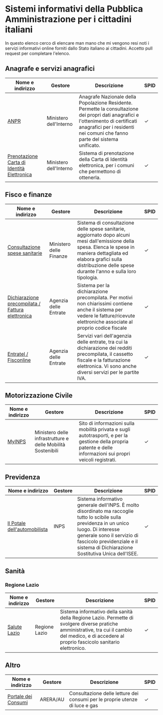 # Sistemi informativi della Pubblica Amministrazione per i cittadini italiani

In questo elenco cerco di elencare man mano che mi vengono resi noti i servizi informativi online forniti dallo Stato italiano ai cittadini. Accetto pull request per completare l'elenco.

## Anagrafe e servizi anagrafici

| Nome e indirizzo                     | Gestore                | Descrizione                                                  | SPID |
| ------------------------------------ | ---------------------- | ------------------------------------------------------------ | ---- |
| [ANPR](https://www.anpr.interno.it/) | Ministero dell'Interno | Anagrafe Nazionale della Popolazione Residente. Permette la consultazione dei propri dati anagrafici e l'ottenimento di certificati anagrafici per i residenti nei comuni che fanno parte del sistema unificato. | ✓    |
| [Prenotazione Carta di Identità Elettronica](https://www.prenotazionicie.interno.gov.it/) | Ministero dell'Interno | Sistema di prenotazione della Carta di Identità elettronica, per i comuni che permettono di ottenerla. | ✓    |



## Fisco e finanze

| Nome e indirizzo                                             | Gestore                                                 | Descrizione | SPID |
| -- | ------------------------------------------------------------ | ------------------------------------------------------------ | ------------------ |
| [Consultazione spese sanitarie](https://sistemats5.sanita.finanze.it) | Ministero delle Finanze | Sistema di consultazione delle spese sanitarie, aggiornato dopo alcuni mesi dall'emissione della spesa. Elenca le spese in maniera dettagliata ed elabora grafici sulla distribuzione delle spese durante l'anno e sulla loro tipologia. | ✓ |
| [Dichiarazione precompilata / Fattura elettronica](https://dichiarazioneprecompilata.agenziaentrate.gov.it) | Agenzia delle Entrate | Sistema per la dichiarazione precompilata. Per motivi non chiarissimi contiene anche il sistema per vedere le fatture/ricevute elettroniche associate al proprio codice fiscale | ✓ |
| [Entratel / Fisconline](https://telematici.agenziaentrate.gov.it/Main/index.jsp) | Agenzia delle Entrate | Servizi vari dell'agenzia delle entrate, tra cui la dichiarazione dei redditi precompilata, il cassetto fiscale e la fatturazione elettronica. Vi sono anche diversi servizi per le partite IVA. | ✓ |



## Motorizzazione Civile

| Nome e indirizzo               | Gestore                                                     | Descrizione                                                  | SPID |
| ------------------------------ | ----------------------------------------------------------- | ------------------------------------------------------------ | ---- |
| [MyINPS](https://www.inps.it/) | Ministero delle infrastrutture e delle Mobilità Sostenibili | Sito di informazioni sulla mobilità privata e sugli autotrasporti, e per la gestione della propria patente e delle informazioni sui propri veicoli registrati. | ✓    |



## Previdenza

| Nome e indirizzo                                                           | Gestore | Descrizione                                                  | SPID |
| -------------------------------------------------------------------------- | ------- | ------------------------------------------------------------ | ---- |
| [Il Potale dell'automobilista](https://www.ilportaledellautomobilista.it/) | INPS    | Sistema informativo generale dell'INPS. È molto disordinato ma raccoglie tutto lo scibile sulla previdenza in un unico luogo. Di interesse generale sono il servizio di fascicolo previdenziale e il sistema di Dichiarazione Sostitutiva Unica dell'ISEE. | ✓    |



## Sanità

### Regione Lazio

| Nome e indirizzo                           | Gestore       | Descrizione                                                  | SPID |
| ------------------------------------------ | ------------- | ------------------------------------------------------------ | ---- |
| [Salute Lazio](https://www.salutelazio.it) | Regione Lazio | Sistema informativo della sanità della Regione Lazio. Permette di svolgere diverse pratiche amministrative, tra cui il cambio del medico, e di accedere al proprio fascicolo sanitario elettronico. | ✓    |



## Altro

| Nome e indirizzo                                      | Gestore  | Descrizione                                                  | SPID |
| ----------------------------------------------------- | -------- | ------------------------------------------------------------ | ---- |
| [Portale dei Consumi](https://www.consumienergia.it/) | ARERA/AU | Consultazione delle letture dei consumi per le proprie utenze di luce e gas | ✓    |

